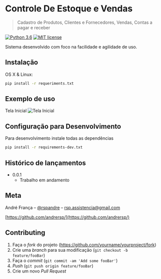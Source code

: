 
# Controle De Estoque e Vendas
> Cadastro de Produtos, Clientes e Fornecedores, Vendas, Contas a pagar e receber

 [![Python 3.6](https://img.shields.io/badge/Python-3.6-green.svg)](https://www.python.org/downloads/release/python-360/) [![MIT license](http://img.shields.io/badge/license-MIT-brightgreen.svg)](http://opensource.org/licenses/MIT)

Sistema desenvolvido com foco na facilidade e agilidade de uso.  




## Instalação

OS X & Linux:

```sh
pip install -r requeriments.txt
```

## Exemplo de uso

 Tela Inicial
![Tela Inicial](https://photos.app.goo.gl/M2b3HfWeV4yL9qNb6)


## Configuração para Desenvolvimento

Para desenvolvimento instale todas as dependências 

```sh
pip install -r requirements-dev.txt
```

## Histórico de lançamentos

* 0.0.1
    * Trabalho em andamento

## Meta

André França – [@rspandre]([https://web.facebook.com/andrefrancarsp](https://web.facebook.com/andrefrancarsp)) – rsp.assistencia@gmail.com

[https://github.com/andrersp/](https://github.com/andrersp/)

## Contributing

1. Faça o _fork_ do projeto (<https://github.com/yourname/yourproject/fork>)
2. Crie uma _branch_ para sua modificação (`git checkout -b feature/fooBar`)
3. Faça o _commit_ (`git commit -am 'Add some fooBar'`)
4. _Push_ (`git push origin feature/fooBar`)
5. Crie um novo _Pull Request_


